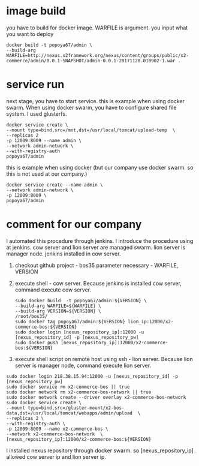 # image build
you have to build for docker image.
WARFILE is argument. you input what you want to deploy 
```
docker build -t popoya67/admin \
--build-arg WARFILE=http://nexus.x2framework.org/nexus/content/groups/public/x2-commerce/admin/0.0.1-SNAPSHOT/admin-0.0.1-20171128.010902-1.war .
```

# service run
next stage, you have to start service.
this is example when using docker swarm.
When using docker swarm, you have to configure shared file system. 
I used glusterfs. 
```
docker service create \
--mount type=bind,src=/mnt,dst=/usr/local/tomcat/upload-temp  \
--replicas 2 
-p 12009:8009 --name admin \
--network admin-network \
--with-registry-auth 
popoya67/admin
```

this is example when using docker (but our company use docker swarm. so this is not used at our company.) 
```
docker service create --name admin \
--network admin-network \
-p 12009:8009 \
popoya67/admin
```

# comment for our company
I automated this procedure through jenkins. I introduce the procedure using at jenkins.
cow server and lion server are managed swarm. lion server is manager node. 
jenkins installed in cow server. 

1. checkout github project - bos35
   parameter necessary - WARFILE, VERSION
2. execute shell - cow server. Because jenkins is installed cow server, command execute cow server. 
   ```
   sudo docker build  -t popoya67/admin:${VERSION} \
   --build-arg WARFILE=${WARFILE} \
   --build-arg VERSION=${VERSION} \
   /root/bos35/
   sudo docker tag popoya67/admin:${VERSION} lion_ip:12000/x2-commerce-bos:${VERSION}
   sudo docker login [nexus_repository_ip]:12000 -u [nexus_repository_id] -p [nexus_repository_pw]
   sudo docker push [nexus_repository_ip]:12000/x2-commerce-bos:${VERSION}
   ```
  
3. execute shell script on remote host using ssh - lion server. Because lion server is manager node, command execute lion server.   
  ```
  sudo docker login 218.38.15.94:12000 -u [nexus_repository_id] -p [nexus_repository_pw]
  sudo docker service rm x2-commerce-bos || true
  sudo docker network rm x2-commerce-bos-network || true
  sudo docker network create --driver overlay x2-commerce-bos-network 
  sudo docker service create \
  --mount type=bind,src=/gluster-mount/x2-bos-data,dst=/usr/local/tomcat/webapps/admin/upload  \
  --replicas 2 \
  --with-registry-auth \
  -p 12009:8009 --name x2-commerce-bos \
  --network x2-commerce-bos-network  \
  [nexus_repository_ip]:12000/x2-commerce-bos:${VERSION}
   ```
  I installed nexus repository through docker swarm. so [nexus_repository_ip] allowed cow server ip and lion server ip. 
